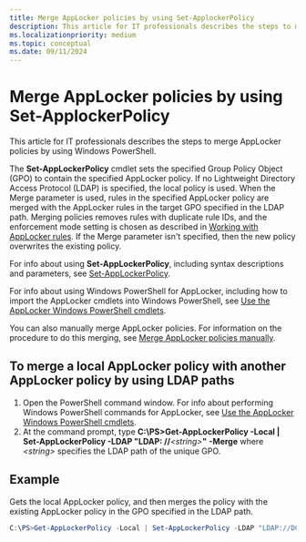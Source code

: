 ```yaml
---
title: Merge AppLocker policies by using Set-ApplockerPolicy
description: This article for IT professionals describes the steps to merge AppLocker policies by using Windows PowerShell.
ms.localizationpriority: medium
ms.topic: conceptual
ms.date: 09/11/2024
---
```


# Merge AppLocker policies by using Set-ApplockerPolicy

This article for IT professionals describes the steps to merge AppLocker policies by using Windows PowerShell.

The **Set-AppLockerPolicy** cmdlet sets the specified Group Policy Object (GPO) to contain the specified AppLocker policy. If no Lightweight Directory Access Protocol (LDAP) is specified, the local policy is used. When the Merge parameter is used, rules in the specified AppLocker policy are merged with the AppLocker rules in the target GPO specified in the LDAP path. Merging policies removes rules with duplicate rule IDs, and the enforcement mode setting is chosen as described in [Working with AppLocker rules](working-with-applocker-rules.md#enforcement-modes). If the Merge parameter isn't specified, then the new policy overwrites the existing policy.

For info about using **Set-AppLockerPolicy**, including syntax descriptions and parameters, see [Set-AppLockerPolicy](/powershell/module/applocker/set-applockerpolicy).

For info about using Windows PowerShell for AppLocker, including how to import the AppLocker cmdlets into Windows PowerShell, see [Use the AppLocker Windows PowerShell cmdlets](use-the-applocker-windows-powershell-cmdlets.md).

You can also manually merge AppLocker policies. For information on the procedure to do this merging, see [Merge AppLocker policies manually](merge-applocker-policies-manually.md).

## To merge a local AppLocker policy with another AppLocker policy by using LDAP paths

1. Open the PowerShell command window. For info about performing Windows PowerShell commands for AppLocker, see [Use the AppLocker Windows PowerShell cmdlets](use-the-applocker-windows-powershell-cmdlets.md).
2. At the command prompt, type **C:\\PS&gt;Get-AppLockerPolicy -Local | Set-AppLockerPolicy -LDAP "LDAP: //***&lt;string&gt;***"** **-Merge** where *&lt;string&gt;* specifies the LDAP path of the unique GPO.

## Example

Gets the local AppLocker policy, and then merges the policy with the existing AppLocker policy in the GPO specified in the LDAP path.

```powershell
C:\PS>Get-AppLockerPolicy -Local | Set-AppLockerPolicy -LDAP "LDAP://DC13.Contoso.com/CN={31B2F340-016D-11D2-945F-00C044FB984F9},CN=Policies,CN=System,DC=Contoso,DC=com" -Merge
```
